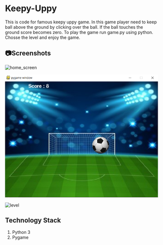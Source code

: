 # Keepy-Uppy  
This is code for famous keepy uppy game. In this game player need to keep ball above the ground by clicking over the ball. If the ball touches the ground score becomes zero. To play the game run game.py using python. Chosse the level and enjoy the game.
  
  
## :camera:Screenshots
  
  
    
![home_screen](https://github.com/gautamgupta1811/Game_Keppy-Uppy/blob/master/screenshots/home_screen.png)
  
    
![score](https://github.com/gautamgupta1811/Game_Keepy-Uppy/blob/master/screenshots/score.png)
  
    
![level](https://github.com/gautamgupta1811/Game_Keppy-Uppy/blob/master/screenshots/level.png)
  
    
## Technology Stack
  
    
      
1. Python 3
2. Pygame
